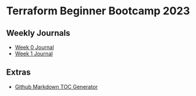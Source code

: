 # Terraform Beginner Bootcamp 2023

## Weekly Journals
- [Week 0 Journal](journal/week0.md)
- [Week 1 Journal](journal/week1.md)

## Extras
- [Github Markdown TOC Generator](https://ecotrust-canada.github.io/markdown-toc/)


